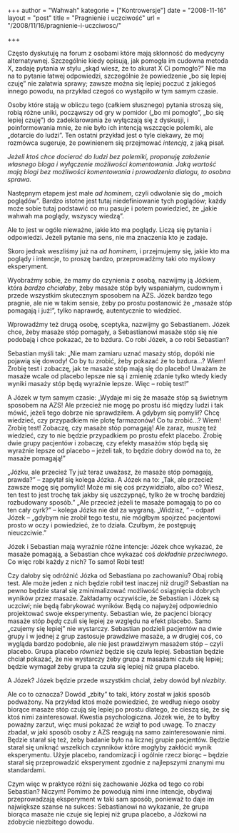 +++
author = "Wahwah"
kategorie = ["Kontrowersje"]
date = "2008-11-16"
layout = "post"
title = "Pragnienie i uczciwość"
url = "/2008/11/16/pragnienie-i-uczciwosc/"

+++

Często dyskutuję na forum z osobami które mają skłonność do medycyny alternatywnej. Szczególnie kiedy opisują, jak pomogła im cudowna metoda X, zadaję pytania w stylu „skąd wiesz, że to akurat X Ci pomogło?” Nie ma na to pytanie łatwej odpowiedzi, szczególnie że powiedzenie „bo się lepiej czuję” nie załatwia sprawy; zawsze można się lepiej poczuć z jakiegoś innego powodu, na przykład czegoś co wystąpiło w tym samym czasie.

Osoby które stają w obliczu tego (całkiem słusznego) pytania stroszą się, robią różne uniki, począwszy od gry w pomidor („bo mi pomogło”, „bo się lepiej czuję”) do zadeklarowania że wyłączają się z dyskusji, i poinformowania mnie, że nie było ich intencją wszczęcie polemiki, ale „dotarcie do ludzi”. Ten ostatni przykład jest o tyle ciekawy, że mój rozmówca sugeruje, że powinienem się przejmować _intencją_, z jaką pisał.

<!--more-->

_Jeżeli ktoś chce docierać do ludzi bez polemiki, proponuję założenie własnego bloga i wyłączenie możliwości komentowania. Jaką wartość mają blogi bez możliwości komentowania i prowadzenia dialogu, to osobna sprawa._

Następnym etapem jest małe _ad hominem_, czyli odwołanie się do „moich poglądów”. Bardzo istotne jest tutaj niedefiniowanie tych poglądów; każdy może sobie tutaj podstawić co mu pasuje i potem powiedzieć, że „jakie wahwah ma poglądy, wszyscy wiedzą”.

Ale to jest w ogóle nieważne, jakie kto ma poglądy. Liczą się pytania i odpowiedzi. Jeżeli pytanie ma sens, nie ma znaczenia kto je zadaje.

Skoro jednak weszliśmy już na _ad hominem_, i przejmujemy się, jakie kto ma poglądy i intencje, to proszę bardzo, przeprowadźmy taki oto myślowy eksperyment.

Wyobraźmy sobie, że mamy do czynienia z osobą, nazwijmy ją Józkiem, która _bardzo chciałaby_, żeby masaże stóp były wspaniałym, cudownym i przede wszystkim skutecznym sposobem na AZS. Józek bardzo tego pragnie, ale nie w takim sensie, żeby po prostu postanowić że „masaże stóp pomagają i już!”, tylko naprawdę, autentycznie to wiedzieć.

Wprowadźmy też drugą osobę, sceptyka, nazwijmy go Sebastianem. Józek chce, żeby masaże stóp pomagały, a Sebastianowi masaże stóp się nie podobają i chce pokazać, że to bzdura. Co robi Józek, a co robi Sebastian?

Sebastian myśli tak: „Nie mam zamiaru uznać masaży stóp, dopóki nie pojawią się dowody! Co by tu zrobić, żeby pokazać że to bzdura&#8230;? Wiem! Zrobię test i zobaczę, jak te masaże stóp mają się do placebo! Uważam że masaże wcale od placebo lepsze nie są i zmienię zdanie tylko wtedy kiedy wyniki masaży stóp będą wyraźnie lepsze. Więc &#8211; robię test!”

A Józek w tym samym czasie: „Wydaje mi się że masaże stóp są świetnym sposobem na AZS! Ale przecież nie mogę po prostu iść między ludzi i tak mówić, jeżeli tego dobrze nie sprawdziłem. A gdybym się pomylił? Chcę wiedzieć, czy przypadkiem nie plotę farmazonów! Co tu zrobić&#8230;? Wiem! Zrobię test! Zobaczę, czy masaże stóp pomagają! Ale zaraz, muszę też wiedzieć, czy to nie będzie przypadkiem po prostu efekt placebo. Zrobię dwie grupy pacjentów i zobaczę, czy efekty masażów stóp będą się wyraźnie lepsze od placebo &#8211; jeżeli tak, to będzie dobry dowód na to, że masaże pomagają!”

„Józku, ale przecież Ty już teraz uważasz, że masaże stóp pomagają, prawda?” &#8211; zapytał się kolega Józka. A Józek na to: „Tak, ale przecież zawsze mogę się pomylić! Może mi się coś przywidziało, albo co? Wiesz, ten test to jest trochę tak jakby się uszczypnąć, tylko że w trochę bardziej rozbudowany sposób.” „Ale przecież jeżeli te masaże pomagają to po co ten cały cyrk?” &#8211; kolega Józka nie dał za wygraną. „Widzisz, ” &#8211; odparł Józek &#8211; „gdybym nie zrobił tego testu, nie mógłbym spojrzeć pacjentowi prosto w oczy i powiedzieć, że to działa. Czułbym, że postępuję nieuczciwie.”

Józek i Sebastian mają wyraźnie różne intencje: Józek chce wykazać, że masaże pomagają, a Sebastian chce wykazać coś _dokładnie przeciwnego_. Co więc robi każdy z nich? To samo! Robi test!

Czy dałoby się odróżnić Józka od Sebastiana po zachowaniu? Obaj robią test. Ale może jeden z nich będzie robił test inaczej niż drugi? Sebastian na pewno będzie starał się zminimalizować możliwość osiągnięcia dobrych wyników przez masaże. Zakładamy oczywiście, że Sebastian i Józek są uczciwi; nie będą fabrykować wyników. Będą co najwyżej odpowiednio projektować swoje eksperymenty. Sebastian wie, że pacjenci biorący masaże stóp _będą_ czuli się lepiej ze względu na efekt placebo. Samo „czujemy się lepiej” nie wystarczy. Sebastian podzieli pacjentów na dwie grupy i w jednej z grup zastosuje prawdziwe masaże, a w drugiej coś, co wygląda bardzo podobnie, ale nie jest prawdziwym masażem stóp &#8211; czyli placebo. Grupa placebo _również_ będzie się czuła lepiej. Sebastian będzie chciał pokazać, że nie wystarczy żeby grupa z masażami czuła się lepiej; będzie wymagał żeby grupa ta czuła się lepiej niż grupa placebo.

A Józek? Józek będzie przede wszystkim chciał, żeby dowód był _niezbity_.

Ale co to oznacza? Dowód „zbity” to taki, który został w jakiś sposób podważony. Na przykład ktoś może powiedzieć, że według niego osoby biorące masaże stóp czują się lepiej po prostu dlatego, że cieszą się, że się ktoś nimi zainteresował. Kwestia psychologiczna. Józek wie, że to byłby poważny zarzut, więc musi pokazać że wziął to pod uwagę. To znaczy zbadał, w jaki sposób osoby z AZS reagują na samo zainteresowanie nimi. Będzie starał się też, żeby badanie było na licznej grupie pacjentów. Będzie starał się uniknąć wszelkich czynników które mogłyby zakłócić wynik eksperymentu. Użyje placebo, randomizacji i ogólnie rzecz biorąc &#8211; będzie starał się przeprowadzić eksperyment zgodnie z najlepszymi znanymi mu standardami.

Czym więc w praktyce różni się zachowanie Józka od tego co robi Sebastian? Niczym! Pomimo że powodują nimi inne intencje, obydwaj przeprowadzają eksperyment w taki sam sposób, ponieważ to daje im największe szanse na sukces: Sebastianowi na wykazanie, że grupa biorąca masaże nie czuje się lepiej niż grupa placebo, a Józkowi na zdobycie niezbitego dowodu.

